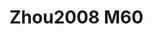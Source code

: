 <a name="material" />

# Zhou2008 M60
<script type="application/ld+json">
  {
    "@context": "https://schema.org/",
    "@type": "ChemicalSubstance",
    "http://purl.org/dc/terms/conformsTo":
      {
        "@type": "CreativeWork",
        "@id": "https://bioschemas.org/profiles/ChemicalSubstance/0.4-RELEASE/"
      },
    "@id": "https://egonw.github.io/nanowiki/nanowiki272.html#material",
    "name": "Zhou2008 M60",
    "sameAs: "http://127.0.0.1/mediawiki/index.php/Special:URIResolver/Zhou2008_M60"
  }
</script>

